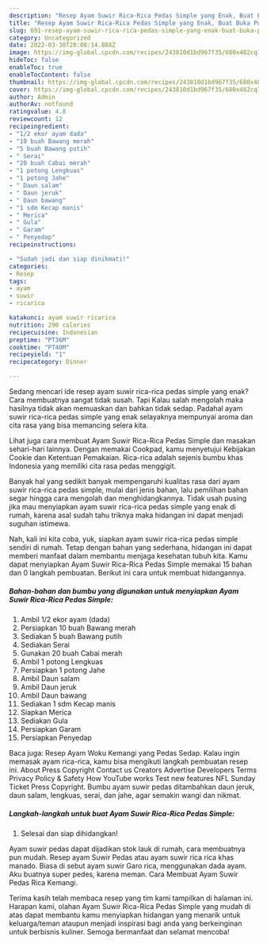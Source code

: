 ```yaml
---
description: "Resep Ayam Suwir Rica-Rica Pedas Simple yang Enak, Buat Buka Puasa Bikin Ngiler"
title: "Resep Ayam Suwir Rica-Rica Pedas Simple yang Enak, Buat Buka Puasa Bikin Ngiler"
slug: 691-resep-ayam-suwir-rica-rica-pedas-simple-yang-enak-buat-buka-puasa-bikin-ngiler
category: Uncategorized
date: 2022-03-30T20:08:14.888Z
image: https://img-global.cpcdn.com/recipes/243810d1bd967f35/680x482cq70/ayam-suwir-rica-rica-pedas-simple-foto-resep-utama.jpg
hideToc: false
enableToc: true
enableTocContent: false
thumbnail: https://img-global.cpcdn.com/recipes/243810d1bd967f35/680x482cq70/ayam-suwir-rica-rica-pedas-simple-foto-resep-utama.jpg
cover: https://img-global.cpcdn.com/recipes/243810d1bd967f35/680x482cq70/ayam-suwir-rica-rica-pedas-simple-foto-resep-utama.jpg
author: Admin
authorAv: notfound
ratingvalue: 4.8
reviewcount: 12
recipeingredient:
- "1/2 ekor ayam dada"
- "10 buah Bawang merah"
- "5 buah Bawang putih"
- " Serai"
- "20 buah Cabai merah"
- "1 potong Lengkuas"
- "1 potong Jahe"
- " Daun salam"
- " Daun jeruk"
- " Daun bawang"
- "1 sdm Kecap manis"
- " Merica"
- " Gula"
- " Garam"
- " Penyedap"
recipeinstructions:

- "Sudah jadi dan siap dinikmati!"
categories:
- Resep
tags:
- ayam
- suwir
- ricarica

katakunci: ayam suwir ricarica 
nutrition: 290 calories
recipecuisine: Indonesian
preptime: "PT36M"
cooktime: "PT40M"
recipeyield: "1"
recipecategory: Dinner

---
```



Sedang mencari ide resep ayam suwir rica-rica pedas simple yang enak? Cara membuatnya sangat tidak susah. Tapi Kalau salah mengolah maka hasilnya tidak akan memuaskan dan bahkan tidak sedap. Padahal ayam suwir rica-rica pedas simple yang enak selayaknya mempunyai aroma dan cita rasa yang bisa memancing selera kita.


Lihat juga cara membuat Ayam Suwir Rica-Rica Pedas Simple dan masakan sehari-hari lainnya. Dengan memakai Cookpad, kamu menyetujui Kebijakan Cookie dan Ketentuan Pemakaian. Rica-rica adalah sejenis bumbu khas Indonesia yang memiliki cita rasa pedas menggigit.

Banyak hal yang sedikit banyak mempengaruhi kualitas rasa dari ayam suwir rica-rica pedas simple, mulai dari jenis bahan, lalu pemilihan bahan segar hingga cara mengolah dan menghidangkannya. Tidak usah pusing jika mau menyiapkan ayam suwir rica-rica pedas simple yang enak di rumah, karena asal sudah tahu triknya maka hidangan ini dapat menjadi suguhan istimewa.


Nah, kali ini kita coba, yuk, siapkan ayam suwir rica-rica pedas simple sendiri di rumah. Tetap dengan bahan yang sederhana, hidangan ini dapat memberi manfaat dalam membantu menjaga kesehatan tubuh kita. Kamu dapat menyiapkan Ayam Suwir Rica-Rica Pedas Simple memakai 15 bahan dan 0 langkah pembuatan. Berikut ini cara untuk membuat hidangannya.

<!--inarticleads1-->

##### Bahan-bahan dan bumbu yang digunakan untuk menyiapkan Ayam Suwir Rica-Rica Pedas Simple:

1. Ambil 1/2 ekor ayam (dada)
1. Persiapkan 10 buah Bawang merah
1. Sediakan 5 buah Bawang putih
1. Sediakan  Serai
1. Gunakan 20 buah Cabai merah
1. Ambil 1 potong Lengkuas
1. Persiapkan 1 potong Jahe
1. Ambil  Daun salam
1. Ambil  Daun jeruk
1. Ambil  Daun bawang
1. Sediakan 1 sdm Kecap manis
1. Siapkan  Merica
1. Sediakan  Gula
1. Persiapkan  Garam
1. Persiapkan  Penyedap


Baca juga: Resep Ayam Woku Kemangi yang Pedas Sedap. Kalau ingin memasak ayam rica-rica, kamu bisa mengikuti langkah pembuatan resep ini. About Press Copyright Contact us Creators Advertise Developers Terms Privacy Policy &amp; Safety How YouTube works Test new features NFL Sunday Ticket Press Copyright. Bumbu ayam suwir pedas ditambahkan daun jeruk, daun salam, lengkuas, serai, dan jahe, agar semakin wangi dan nikmat. 

<!--inarticleads2-->

##### Langkah-langkah untuk buat Ayam Suwir Rica-Rica Pedas Simple:


1. Selesai dan siap dihidangkan!

Ayam suwir pedas dapat dijadikan stok lauk di rumah, cara membuatnya pun mudah. Resep ayam Suwir Pedas atau ayam suwir rica rica khas manado. Biasa di sebut ayam suwir Garo rica, menggunakan dada ayam. Aku buatnya super pedes, karena meman. Cara Membuat Ayam Suwir Pedas Rica Kemangi. 

Terima kasih telah membaca resep yang tim kami tampilkan di halaman ini. Harapan kami, olahan Ayam Suwir Rica-Rica Pedas Simple yang mudah di atas dapat membantu kamu menyiapkan hidangan yang menarik untuk keluarga/teman ataupun menjadi inspirasi bagi anda yang berkeinginan untuk berbisnis kuliner. Semoga bermanfaat dan selamat mencoba!
